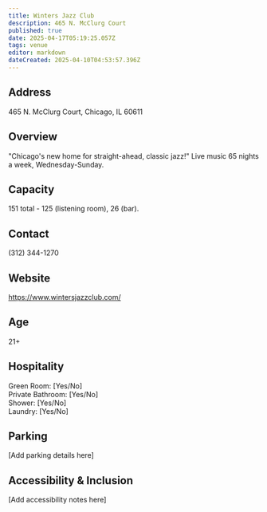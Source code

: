 ```yaml
---
title: Winters Jazz Club
description: 465 N. McClurg Court
published: true
date: 2025-04-17T05:19:25.057Z
tags: venue
editor: markdown
dateCreated: 2025-04-10T04:53:57.396Z
---
```


## Address

465 N. McClurg Court, Chicago, IL 60611

## Overview

"Chicago's new home for straight-ahead, classic jazz!" Live music 65 nights a week, Wednesday-Sunday.

## Capacity

151 total - 125 (listening room), 26 (bar).

## Contact

(312) 344-1270

## Website

https://www.wintersjazzclub.com/

## Age

21+

## Hospitality

Green Room: [Yes/No]  
Private Bathroom: [Yes/No]  
Shower: [Yes/No]  
Laundry: [Yes/No]

## Parking

[Add parking details here]

## Accessibility & Inclusion

[Add accessibility notes here]
